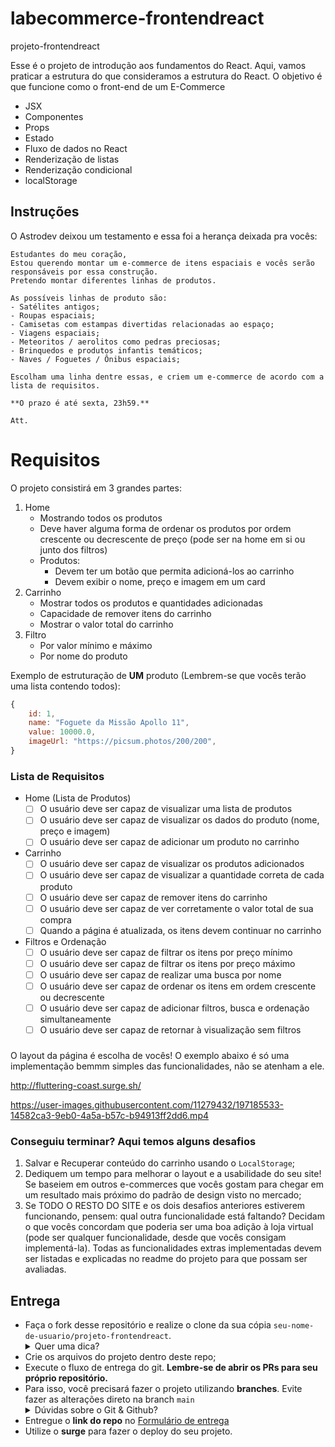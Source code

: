 # labecommerce-frontendreact 
projeto-frontendreact

Esse é o projeto de introdução aos fundamentos do React. Aqui, vamos praticar a estrutura do que consideramos a estrutura do React. O objetivo é que funcione como o front-end de um E-Commerce

- JSX
- Componentes
- Props
- Estado
- Fluxo de dados no React
- Renderização de listas
- Renderização condicional
- localStorage

## Instruções

O Astrodev deixou um testamento e essa foi a herança deixada pra vocês:

```
Estudantes do meu coração,
Estou querendo montar um e-commerce de itens espaciais e vocês serão responsáveis por essa construção. 
Pretendo montar diferentes linhas de produtos. 

As possíveis linhas de produto são:
- Satélites antigos;
- Roupas espaciais;
- Camisetas com estampas divertidas relacionadas ao espaço;
- Viagens espaciais;
- Meteoritos / aerolitos como pedras preciosas;
- Brinquedos e produtos infantis temáticos;
- Naves / Foguetes / Ônibus espaciais;

Escolham uma linha dentre essas, e criem um e-commerce de acordo com a lista de requisitos.

**O prazo é até sexta, 23h59.** 

Att.
```

# Requisitos

O projeto consistirá em 3 grandes partes:

1. Home
    - Mostrando todos os produtos
    - Deve haver alguma forma de ordenar os produtos por ordem crescente ou decrescente de preço (pode ser na home em si ou junto dos filtros)
    - Produtos:
        - Devem ter um botão que permita adicioná-los ao carrinho
        - Devem exibir o nome, preço e imagem em um card
2. Carrinho
    - Mostrar todos os produtos e quantidades adicionadas
    - Capacidade de remover itens do carrinho
    - Mostrar o valor total do carrinho
3. Filtro
    - Por valor mínimo e máximo
    - Por nome do produto

Exemplo de estruturação de **UM** produto (Lembrem-se que vocês terão uma lista contendo todos):

```jsx
{
	id: 1,
	name: "Foguete da Missão Apollo 11",
	value: 10000.0,
	imageUrl: "https://picsum.photos/200/200",
}
```

### Lista de Requisitos
- Home (Lista de Produtos)
    - [ ]  O usuário deve ser capaz de visualizar uma lista de produtos
    - [ ]  O usuário deve ser capaz de visualizar os dados do produto (nome, preço e imagem)
    - [ ]  O usuário deve ser capaz de adicionar um produto no carrinho
- Carrinho
    - [ ]  O usuário deve ser capaz de visualizar os produtos adicionados
    - [ ]  O usuário deve ser capaz de visualizar a quantidade correta de cada produto
    - [ ]  O usuário deve ser capaz de remover itens do carrinho
    - [ ]  O usuário deve ser capaz de ver corretamente o valor total de sua compra
    - [ ]  Quando a página é atualizada, os itens devem continuar no carrinho
- Filtros e Ordenação
    - [ ]  O usuário deve ser capaz de filtrar os itens por preço mínimo
    - [ ]  O usuário deve ser capaz de filtrar os itens por preço máximo
    - [ ]  O usuário deve ser capaz de realizar uma busca por nome
    - [ ]  O usuário deve ser capaz de ordenar os itens em ordem crescente ou decrescente
    - [ ]  O usuário deve ser capaz de adicionar  filtros, busca e ordenação simultaneamente
    - [ ]  O usuário deve ser capaz de retornar à visualização sem filtros
    
 ### 

O layout da página é escolha de vocês! O exemplo abaixo é só uma implementação bemmm simples das funcionalidades, não se atenham a ele.

http://fluttering-coast.surge.sh/
 

https://user-images.githubusercontent.com/11279432/197185533-14582ca3-9eb0-4a5a-b57c-b94913ff2dd6.mp4



    
  ### Conseguiu terminar? Aqui temos alguns **desafios**
  1. Salvar e Recuperar conteúdo do carrinho usando o `LocalStorage`;
  2. Dediquem um tempo para melhorar o layout e a usabilidade do seu site! Se baseiem em outros e-commerces que vocês gostam para chegar em um resultado   mais próximo do padrão de design visto no mercado;
  3. Se TODO O RESTO DO SITE  e os dois desafios anteriores estiverem funcionando, pensem: qual outra funcionalidade está faltando? Decidam o que vocês concordam que poderia ser uma boa adição à loja virtual (pode ser qualquer funcionalidade, desde que vocês consigam implementá-la). Todas as funcionalidades extras implementadas devem ser listadas e explicadas no readme do projeto para que possam ser avaliadas.
  
  ## Entrega
  
- Faça o fork desse repositório e realize o clone da sua cópia `seu-nome-de-usuario/projeto-frontendreact`.
   <details>
   <summary>Quer uma dica?</summary>
   <img src="https://firebasestorage.googleapis.com/v0/b/assets-conteudo.appspot.com/o/gerais%2Ffork.png?alt=media&token=7030e997-246a-41fe-a75f-2a2ced61e54d" alt="Como adicionar o projeto no repositório"/>
   </details>
- Crie os arquivos do projeto dentro deste repo;
- Execute o fluxo de entrega do git. **Lembre-se de abrir os PRs para seu próprio repositório.**
- Para isso, você precisará fazer o projeto utilizando **branches**. Evite fazer as alterações direto na branch ```main```
    <details>
       <summary>Dúvidas sobre o Git & Github?</summary>
       <p>Adiciomos um vídeo explicando o <strong>processo de entrega</strong> [do fork ao pull request] no Material Assincrono da <a href="https://classroom.google.com/w/NTM0NjA2NDg3MjIx/tc/NTM2NDg5NTQyODg4">A005 - Git e Github</a>. Esse vídeo também exemplifica situações que podem acontecer durante o fluxo de utilização do Git.</p>
    </details>
- Entregue o **link do repo** no [Formulário de entrega](https://forms.gle/S9XChPZravP3WdxL6) 
- Utilize o **surge** para fazer o deploy do seu projeto.

